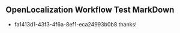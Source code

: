 ## OpenLocalization Workflow Test MarkDown
* fa1413d1-43f3-4f6a-8ef1-eca24993b0b8 thanks!

<!--HONumber=Oct16_HO4-->


